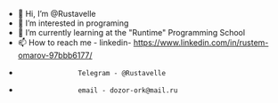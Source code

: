- 👋 Hi, I’m @Rustavelle 
- 👀 I’m interested in programing
- 🌱 I’m currently learning at the "Runtime" Programming School
- 📫 How to reach me - linkedin- https://www.linkedin.com/in/rustem-omarov-97bbb6177/
-                    Telegram - @Rustavelle
-                    email - dozor-ork@mail.ru

<!---
Rustavelle/Rustavelle is a ✨ special ✨ repository because its `README.md` (this file) appears on your GitHub profile.
You can click the Preview link to take a look at your changes.
--->
